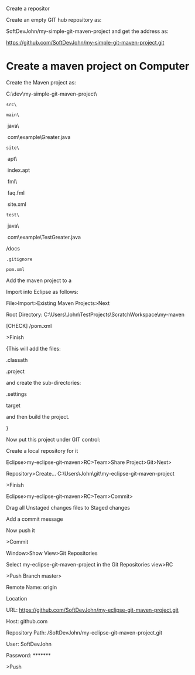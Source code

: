 Create a repositor

Create an empty GIT hub repository as:

SoftDevJohn/my-simple-git-maven-project and get the address as:

https://github.com/SoftDevJohn/my-simple-git-maven-project.git







# Create a maven project on Computer

Create the Maven project as:

C:\dev\\my-simple-git-maven-project\

`src\`

`main\`

​    java\

​        com\example\Greater.java

`site\`

​    apt\

​        index.apt

​    fml\

​        faq.fml

​    site.xml



`test\`

​    java\

​        com\example\TestGreater.java

/docs

`.gitignore`

`pom.xml`



Add the maven project to a





Import into Eclipse as follows:

File>Import>Existing Maven Projects>Next

Root Directory: C:\Users\John\TestProjects\ScratchWorkspace\my-maven

[CHECK] /pom.xml

\>Finish



{This will add the files:

.classath

.project

and create the sub-directories:

.settings

target

and then build the project. 

}



Now put this project under GIT control:

Create a local repository for it

Eclipse>my-eclipse-git-maven>RC>Team>Share Project>Git>Next>

Repository>Create... C:\Users\John\git\my-eclipse-git-maven-project

\>Finish

Eclipse>my-eclipse-git-maven>RC>Team>Commit>

Drag all Unstaged changes files to Staged changes

Add a commit message







Now push it

\>Commit

Window>Show View>Git Repositories

Select my-eclipse-git-maven-project in the Git Repositories view>RC

\>Push Branch master>

Remote Name: origin

Location

URL: <https://github.com/SoftDevJohn/my-eclipse-git-maven-project.git>

Host: github.com

Repository Path: /SoftDevJohn/my-eclipse-git-maven-project.git

User: SoftDevJohn

Password: *******

\>Push